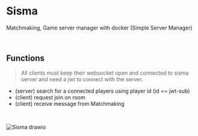 # Sisma
Matchmaking, Game server manager with docker (Simple Server Manager)

<br>

## Functions
> All clients must keep their websocket open and connected to sisma server and need a jwt to connect with the server.
  - (server) search for a connected players using player id (id == jwt-sub)
  - (client) request join on room
  - (client) receive message from Matchmaking
<br>

![Sisma drawio](https://github.com/alec1o/Sisma/assets/100610503/75fd930e-720d-4698-9e00-4018feb6a72d)
